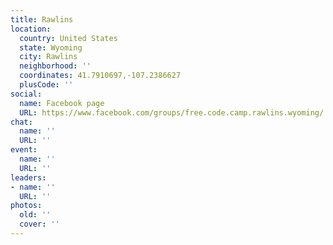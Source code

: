 ```yaml
---
title: Rawlins
location:
  country: United States
  state: Wyoming
  city: Rawlins
  neighborhood: ''
  coordinates: 41.7910697,-107.2386627
  plusCode: ''
social:
  name: Facebook page
  URL: https://www.facebook.com/groups/free.code.camp.rawlins.wyoming/
chat:
  name: ''
  URL: ''
event:
  name: ''
  URL: ''
leaders:
- name: ''
  URL: ''
photos:
  old: ''
  cover: ''
---
```

